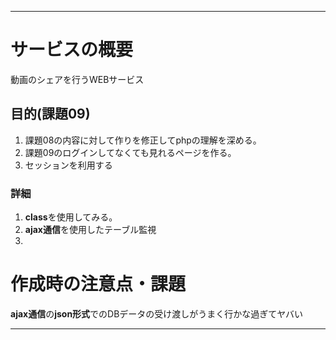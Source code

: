 ---------------------------------------
# サービスの概要

動画のシェアを行うWEBサービス

## 目的(課題09)
1. 課題08の内容に対して作りを修正してphpの理解を深める。
2. 課題09のログインしてなくても見れるページを作る。
3. セッションを利用する
### 詳細
1. **class**を使用してみる。
2. **ajax通信**を使用したテーブル監視
3. 

# 作成時の注意点・課題
**ajax通信**の**json形式**でのDBデータの受け渡しがうまく行かな過ぎてヤバい

---------------------------------------








